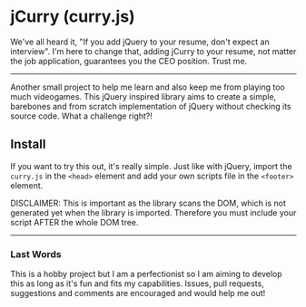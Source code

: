 # jCurry (curry.js)

We've all heard it, "If you add jQuery to your resume, don't expect an interview". I'm here to change that, adding jCurry to your resume, not matter the job application, guarantees you the CEO position. Trust me.

---

Another small project to help me learn and also keep me from playing too much videogames. This jQuery inspired library aims to create a simple, barebones and from scratch implementation of jQuery without checking its source code. What a challenge right?!

## Install

If you want to try this out, it's really simple. Just like with jQuery, import the `curry.js` in the `<head>` element and add your own scripts file in the `<footer>` element.

DISCLAIMER: This is important as the library scans the DOM, which is not generated yet when the library is imported. Therefore you must include your script AFTER the whole DOM tree.

---

### Last Words

This is a hobby project but I am a perfectionist so I am aiming to develop this as long as it's fun and fits my capabilities. Issues, pull requests, suggestions and comments are encouraged and would help me out!
